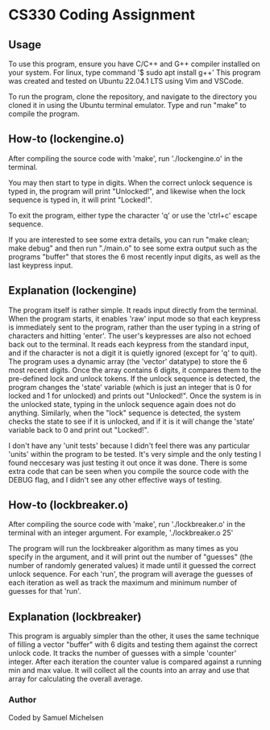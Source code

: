 # CS330 Coding Assignment

## Usage
To use this program, ensure you have C/C++ and G++ compiler installed on your system. For linux, type command '$ sudo apt install g++'
This program was created and tested on Ubuntu 22.04.1 LTS using Vim and VSCode. 

To run the program, clone the repository, and navigate to the directory you cloned it in using the 
Ubuntu terminal emulator. Type and run "make" to compile the program.

## How-to (lockengine.o)
After compiling the source code with 'make', run './lockengine.o' in the terminal.

You may then start to type in digits. When the correct unlock sequence is typed in, the program will print "Unlocked!",
and likewise when the lock sequence is typed in, it will print "Locked!". 

To exit the program, either type the character 'q' or use the 'ctrl+c' escape sequence. 

If you are interested to see some extra details, you can run "make clean; make debug" and then run "./main.o" to see some 
extra output such as the programs "buffer" that stores the 6 most recently input digits, as well as the last keypress input.

## Explanation (lockengine)
The program itself is rather simple. It reads input directly from the terminal. When the program starts, it enables 'raw' input mode
so that each keypress is immediately sent to the program, rather than the user typing in a string of characters and hitting 'enter'. 
The user's keypresses are also not echoed back out to the terminal. 
It reads each keypress from the standard input, and if the character is not a digit it is quietly ignored (except for 'q' to quit).
The program uses a dynamic array (the 'vector' datatype) to store the 6 most recent digits. Once the array contains 6 digits, it compares
them to the pre-defined lock and unlock tokens. If the unlock sequence is detected, the program changes the 'state' variable
(which is just an integer that is 0 for locked and 1 for unlocked) and prints out "Unlocked!". Once the system is in the unlocked state, typing in 
the unlock sequence again does not do anything. Similarly, when the "lock" sequence is detected, the system checks the state to see if it is unlocked, 
and if it is it will change the 'state' variable back to 0 and print out "Locked!". 

I don't have any 'unit tests' because I didn't feel there was any particular 'units' within the program to be tested. It's very simple and the only testing 
I found neccesary was just testing it out once it was done. There is some extra code that can be seen when you compile the source code with the DEBUG flag,
and I didn't see any other effective ways of testing. 

## How-to (lockbreaker.o)
After compiling the source code with 'make', run './lockbreaker.o' in the terminal with an integer argument. For example, './lockbreaker.o 25'

The program will run the lockbreaker algorithm as many times as you specify in the argument, and it will print out the number of "guesses" (the number of randomly generated values)
it made until it guessed the correct unlock sequence. For each 'run', the program will average the guesses of each iteration as well as track the maximum and minimum number of guesses
for that 'run'. 

## Explanation (lockbreaker)
This program is arguably simpler than the other, it uses the same technique of filling a vector "buffer" with 6 digits and testing them against the correct unlock code. It tracks
the number of guesses with a simple 'counter' integer. After each iteration the counter value is compared against a running min and max value. It will collect all the counts 
into an array and use that array for calculating the overall average.

### Author
Coded by Samuel Michelsen
